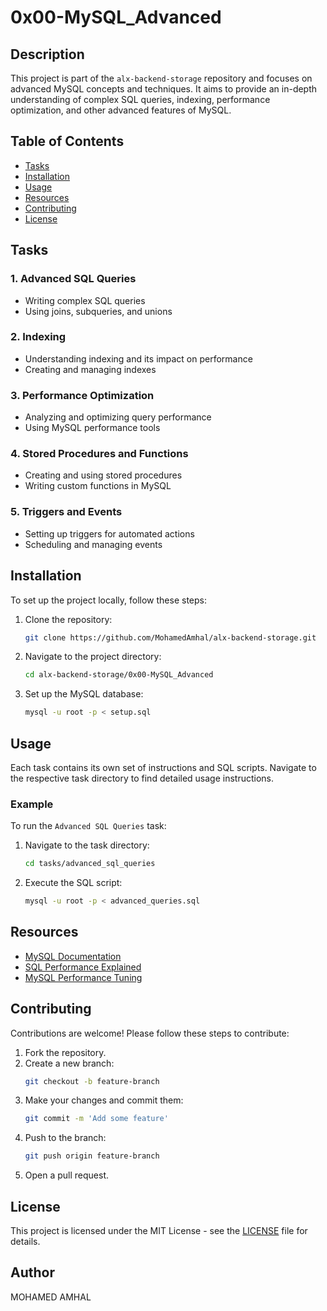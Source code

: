 # 0x00-MySQL_Advanced

## Description
This project is part of the `alx-backend-storage` repository and focuses on advanced MySQL concepts and techniques. It aims to provide an in-depth understanding of complex SQL queries, indexing, performance optimization, and other advanced features of MySQL.

## Table of Contents
- [Tasks](#tasks)
- [Installation](#installation)
- [Usage](#usage)
- [Resources](#resources)
- [Contributing](#contributing)
- [License](#license)

## Tasks
### 1. Advanced SQL Queries
- Writing complex SQL queries
- Using joins, subqueries, and unions

### 2. Indexing
- Understanding indexing and its impact on performance
- Creating and managing indexes

### 3. Performance Optimization
- Analyzing and optimizing query performance
- Using MySQL performance tools

### 4. Stored Procedures and Functions
- Creating and using stored procedures
- Writing custom functions in MySQL

### 5. Triggers and Events
- Setting up triggers for automated actions
- Scheduling and managing events

## Installation
To set up the project locally, follow these steps:

1. Clone the repository:
    ```bash
    git clone https://github.com/MohamedAmhal/alx-backend-storage.git
    ```
2. Navigate to the project directory:
    ```bash
    cd alx-backend-storage/0x00-MySQL_Advanced
    ```
3. Set up the MySQL database:
    ```bash
    mysql -u root -p < setup.sql
    ```

## Usage
Each task contains its own set of instructions and SQL scripts. Navigate to the respective task directory to find detailed usage instructions.

### Example
To run the `Advanced SQL Queries` task:
1. Navigate to the task directory:
    ```bash
    cd tasks/advanced_sql_queries
    ```
2. Execute the SQL script:
    ```bash
    mysql -u root -p < advanced_queries.sql
    ```

## Resources
- [MySQL Documentation](https://dev.mysql.com/doc/)
- [SQL Performance Explained](https://sql-performance-explained.com/)
- [MySQL Performance Tuning](https://www.mysql.com/products/enterprise/performance.html)

## Contributing
Contributions are welcome! Please follow these steps to contribute:

1. Fork the repository.
2. Create a new branch:
    ```bash
    git checkout -b feature-branch
    ```
3. Make your changes and commit them:
    ```bash
    git commit -m 'Add some feature'
    ```
4. Push to the branch:
    ```bash
    git push origin feature-branch
    ```
5. Open a pull request.

## License
This project is licensed under the MIT License - see the [LICENSE](LICENSE) file for details.

## Author
MOHAMED AMHAL
